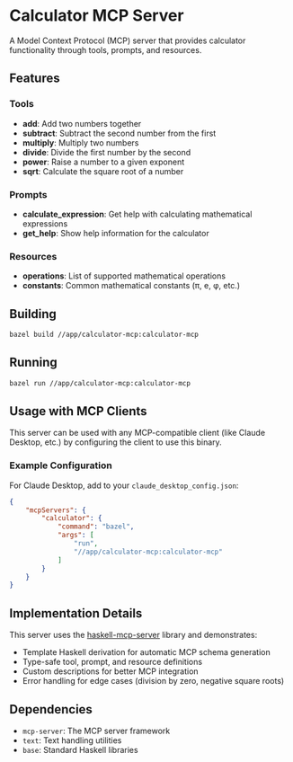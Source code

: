 # Calculator MCP Server

A Model Context Protocol (MCP) server that provides calculator functionality through tools, prompts, and resources.

## Features

### Tools
- **add**: Add two numbers together
- **subtract**: Subtract the second number from the first
- **multiply**: Multiply two numbers
- **divide**: Divide the first number by the second
- **power**: Raise a number to a given exponent
- **sqrt**: Calculate the square root of a number

### Prompts
- **calculate_expression**: Get help with calculating mathematical expressions
- **get_help**: Show help information for the calculator

### Resources
- **operations**: List of supported mathematical operations
- **constants**: Common mathematical constants (π, e, φ, etc.)

## Building

```bash
bazel build //app/calculator-mcp:calculator-mcp
```

## Running

```bash
bazel run //app/calculator-mcp:calculator-mcp
```

## Usage with MCP Clients

This server can be used with any MCP-compatible client (like Claude Desktop, etc.) by configuring the client to use this binary.

### Example Configuration

For Claude Desktop, add to your `claude_desktop_config.json`:

```json
{
    "mcpServers": {
        "calculator": {
            "command": "bazel",
            "args": [
                "run",
                "//app/calculator-mcp:calculator-mcp"
            ]
        }
    }
}
```

## Implementation Details

This server uses the [haskell-mcp-server](https://github.com/drshade/haskell-mcp-server) library and demonstrates:

- Template Haskell derivation for automatic MCP schema generation
- Type-safe tool, prompt, and resource definitions
- Custom descriptions for better MCP integration
- Error handling for edge cases (division by zero, negative square roots)

## Dependencies

- `mcp-server`: The MCP server framework
- `text`: Text handling utilities
- `base`: Standard Haskell libraries 